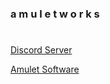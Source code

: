 ### a m u l e t  w o r k s
#


[Discord Server](https://discord.gg/xvTtY8vDqr)

[Amulet Software](https://github.com/amuletworks/cartel)
